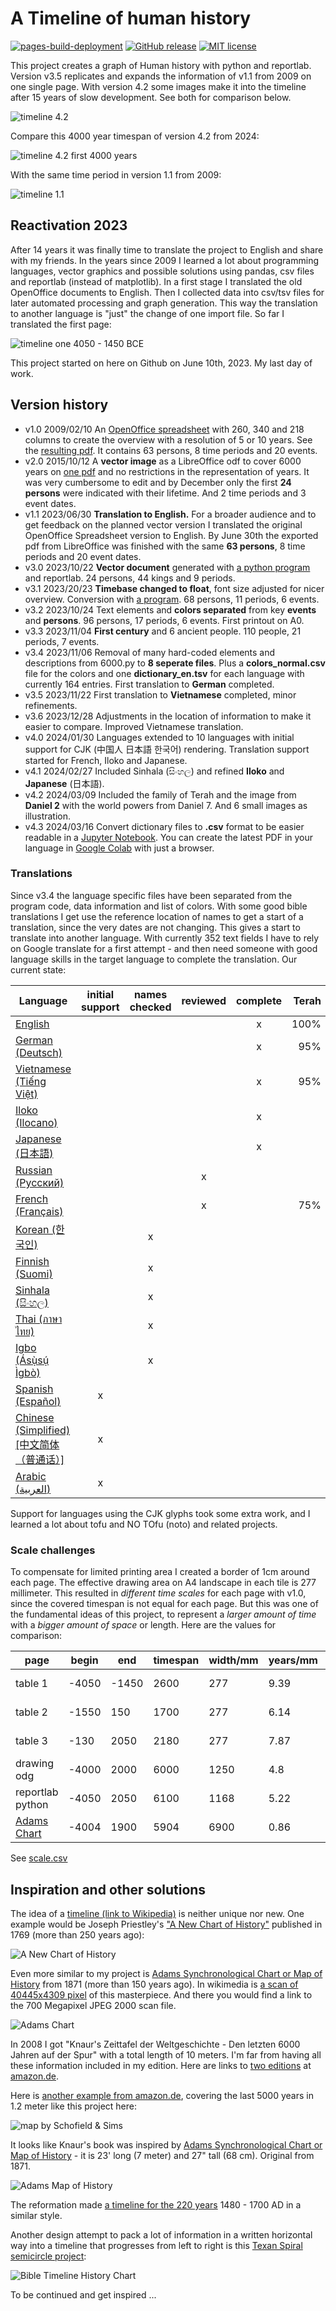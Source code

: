 # A Timeline of human history

[![pages-build-deployment](https://github.com/kreier/timeline/actions/workflows/pages/pages-build-deployment/badge.svg)](https://github.com/kreier/timeline/actions/workflows/pages/pages-build-deployment)
[![GitHub release](https://img.shields.io/github/release/kreier/timeline.svg)](https://GitHub.com/kreier/timeline/releases/)
[![MIT license](https://img.shields.io/github/license/kreier/timeline)](https://kreier.mit-license.org/)

This project creates a graph of Human history with python and reportlab. Version v3.5 replicates and expands the information of v1.1 from 2009 on one single page. With version 4.2 some images make it into the timeline after 15 years of slow development. See both for comparison below.

![timeline 4.2](docs/timeline20240309_4.2.png)

Compare this 4000 year timespan of version 4.2 from 2024:

![timeline 4.2 first 4000 years](docs/timeline20240309_4k.png)

With the same time period in version 1.1 from 2009:

![timeline 1.1](docs/timeline20230630.png)

## Reactivation 2023

After 14 years it was finally time to translate the project to English and share with my friends. In the years since 2009 I learned a lot about programming languages, vector graphics and possible solutions using pandas, csv files and reportlab (instead of matplotlib). In a first stage I translated the old OpenOffice documents to English. Then I collected data into csv/tsv files for later automated processing and graph generation. This way the translation to another language is "just" the change of one import file. So far I translated the first page:

![timeline one 4050 - 1450 BCE](docs/timeline_4050-1450.png)

This project started on here on Github on June 10th, 2023. My last day of work.


## Version history

- v1.0 2009/02/10 An [OpenOffice spreadsheet](https://github.com/kreier/timeline/blob/5ffa9bac5cb4ff3c2cdc362b63df161e0d909c9d/spreadsheet/Zeitleiste_3A4_20090210.ods) with 260, 340 and 218 columns to create the overview with a resolution of 5 or 10 years. See the [resulting pdf](https://github.com/kreier/timeline/blob/5ffa9bac5cb4ff3c2cdc362b63df161e0d909c9d/spreadsheet/Zeitleiste_3A4_20090211.pdf). It contains 63 persons, 8 time periods and 20 events.
- v2.0 2015/10/12 A __vector image__ as a LibreOffice odf to cover 6000 years on [one pdf](https://github.com/kreier/timeline/blob/5ffa9bac5cb4ff3c2cdc362b63df161e0d909c9d/spreadsheet/Zeitleiste_wide_20151213.pdf) and no restrictions in the representation of years. It was very cumbersome to edit and by December only the first __24 persons__ were indicated with their lifetime. And 2 time periods and 3 event dates.
- v1.1 2023/06/30 __Translation to English.__ For a broader audience and to get feedback on the planned vector version I translated the original OpenOffice Spreadsheet version to English. By June 30th the exported pdf from LibreOffice was finished with the same __63 persons__, 8 time periods and 20 event dates.
- v3.0 2023/10/22 __Vector document__ generated with [a python program](https://github.com/kreier/timeline/blob/main/python/6000.py) and reportlab. 24 persons, 44 kings and 9 periods.
- v3.1 2023/20/23 __Timebase changed to float__, font size adjusted for nicer overview. Conversion with [a program](https://github.com/kreier/timeline/blob/main/history/convert.py). 68 persons, 11 periods, 6 events.
- v3.2 2023/10/24 Text elements and __colors separated__ from key __events__ and __persons__. 96 persons, 17 periods, 6 events. First printout on A0.
- v3.3 2023/11/04 __First century__ and 6 ancient people. 110 people, 21 periods, 7 events.
- v3.4 2023/11/06 Removal of many hard-coded elements and descriptions from 6000.py to __8 seperate files__. Plus a __colors_normal.csv__ file for the colors and one __dictionary_en.tsv__ for each language with currently 164 entries. First translation to __German__ completed. 
- v3.5 2023/11/22 First translation to __Vietnamese__ completed, minor refinements.
- v3.6 2023/12/28 Adjustments in the location of information to make it easier to compare. Improved Vietnamese translation.
- v4.0 2024/01/30 Languages extended to 10 languages with initial support for CJK (中国人 日本語 한국어) rendering. Translation support started for French, Iloko and Japanese.
- v4.1 2024/02/27 Included Sinhala (සිංහල) and refined __Iloko__ and __Japanese__ (日本語).
- v4.2 2024/03/09 Included the family of Terah and the image from __Daniel 2__ with the world powers from Daniel 7. And 6 small images as illustration.
- v4.3 2024/03/16 Convert dictionary files to __.csv__ format to be easier readable in a [Jupyter Notebook](db/timeline.ipynb). You can create the latest PDF in your language in [Google Colab](https://colab.research.google.com/drive/1G0z6jKIs_B_Md_y6Wen108Keo5WazalZ?usp=sharing) with just a browser.

### Translations

Since v3.4 the language specific files have been separated from the program code, data information and list of colors. With some good bible translations I get use the reference location of names to get a start of a translation, since the very dates are not changing. This gives a start to translate into another language. With currently 352 text fields I have to rely on Google translate for a first attempt - and then need someone with good language skills in the target language to complete the translation. Our current state:

| Language                                                                     | initial support | names checked | reviewed | complete | Terah |
|------------------------------------------------------------------------------|:---------------:|:-------------:|:--------:|:--------:|------:|
| [English](https://kreier.github.io/docs/timeline_en.pdf)                     |                 |               |          |     x    |  100% |
| [German (Deutsch)](https://kreier.github.io/docs/timeline_de.pdf)            |                 |               |          |     x    |   95% |
| [Vietnamese (Tiếng Việt)](https://kreier.github.io/docs/timeline_vn.pdf)     |                 |               |          |     x    |   95% |
| [Iloko (Ilocano)](https://kreier.github.io/docs/timeline_ilo.pdf)            |                 |               |          |     x    |       |
| [Japanese (日本語)](https://kreier.github.io/docs/timeline_jp.pdf)           |                 |               |          |     x    |       |
| [Russian (Русский)](https://kreier.github.io/docs/timeline_ru.pdf)           |                 |               |     x    |          |       |
| [French (Français)](https://kreier.github.io/docs/timeline_fr.pdf)           |                 |               |     x    |          |   75% |
| [Korean (한국인)](https://kreier.github.io/docs/timeline_kr.pdf)             |                 |       x       |          |          |       |
| [Finnish (Suomi)](https://kreier.github.io/docs/timeline_fi.pdf)             |                 |       x       |          |          |       |
| [Sinhala (සිංහල)](https://kreier.github.io/docs/timeline_si.pdf)            |                 |       x       |          |          |       |
| [Thai (ภาษาไทย)](https://kreier.github.io/docs/timeline_thai.pdf)           |                 |       x       |          |          |       |
| [Igbo (Ásụ̀sụ́ Ìgbò)](https://kreier.github.io/docs/timeline_igbo.pdf)         |                 |       x       |          |          |       |
| [Spanish (Español)](https://kreier.github.io/docs/timeline_es.pdf)           |        x        |               |          |          |       |
| [Chinese (Simplified) [中文简体（普通话）]](https://kreier.github.io/docs/timeline_sc.pdf)   |        x        |               |          |          |       |
| [Arabic (العربية)](https://kreier.github.io/docs/timeline_ar.pdf)               |        x        |               |          |          |       |

Support for languages using the CJK glyphs took some extra work, and I learned a lot about tofu and NO TOfu (noto) and related projects. 

### Scale challenges

To compensate for limited printing area I created a border of 1cm around each page. The effective drawing area on A4 landscape in each tile is 277 millimeter. This resulted in _different time scales_ for each page with v1.0, since the covered timespan is not equal for each page. But this was one of the fundamental ideas of this project, to represent a *larger amount of time* with a *bigger amount of space* or length. Here are the values for comparison:

| page             | begin | end   | timespan | width/mm | years/mm | resolution | columns | created    |
|------------------|-------|-------|----------|----------|----------|------------|---------|------------|
| table 1          | -4050 | -1450 | 2600     | 277      | 9.39     | 10         | 260     | 2009-02-10 |
| table 2          | -1550 | 150   | 1700     | 277      | 6.14     | 5          | 340     | 2009-02-10 |
| table 3          | -130  | 2050  | 2180     | 277      | 7.87     | 10         | 218     | 2009-02-10 |
| drawing odg      | -4000 | 2000  | 6000     | 1250     | 4.8      | ∞          | ∞       | 2015-12-13 |
| reportlab python | -4050 | 2050  | 6100     | 1168     | 5.22     | ∞          | ∞       | 2023-10-17 |
| [Adams Chart](https://en.wikipedia.org/wiki/Adams_Synchronological_Chart_or_Map_of_History)     | -4004 | 1900  | 5904     | 6900     | 0.86     | ∞          | ∞       | 1871-01-01 |

See [scale.csv](spreadsheet/scale.csv)

## Inspiration and other solutions

The idea of a [timeline (link to Wikipedia)](https://en.wikipedia.org/wiki/Timeline) is neither unique nor new. One example would be Joseph Priestley's ["A New Chart of History"](https://en.wikipedia.org/wiki/A_New_Chart_of_History) published in 1769 (more than 250 years ago):

![A New Chart of History](https://upload.wikimedia.org/wikipedia/commons/thumb/1/1e/A_New_Chart_of_History_color.jpg/1280px-A_New_Chart_of_History_color.jpg)

Even more similar to my project is [Adams Synchronological Chart or Map of History](https://en.wikipedia.org/wiki/Adams_Synchronological_Chart_or_Map_of_History) from 1871 (more than 150 years ago). In wikimedia is [a scan of 40445x4309 pixel](https://commons.wikimedia.org/wiki/File:Adams_Synchronological_Chart,_1881.jpg) of this masterpiece. And there you would find a link to the 700 Megapixel JPEG 2000 scan file.

![Adams Chart](https://upload.wikimedia.org/wikipedia/commons/thumb/7/71/Adams_Synchronological_Chart%2C_1881.jpg/1280px-Adams_Synchronological_Chart%2C_1881.jpg)

In 2008 I got "Knaur's Zeittafel der Weltgeschichte - Den letzten 6000 Jahren auf der Spur" with a total length of 10 meters. I'm far from having all these information included in my edition. Here are links to [two editions](https://www.amazon.de/-/en/Alex-Klubertanz/dp/3828908519/ref=monarch_sidesheet) at [amazon.de](https://www.amazon.de/-/en/dp/3829017057/ref=monarch_sidesheet).

Here is [another example from amazon.de](https://www.amazon.de/Super-Jumbo-History-Timeline-Poster/dp/0721712002/ref=monarch_sidesheet), covering the last 5000 years in 1.2 meter like this project here:

![map by Schofield & Sims](https://m.media-amazon.com/images/I/A1QO0k+1wZL._SL1500_.jpg)

It looks like Knaur's book was inspired by [Adams Synchronological Chart or Map of History](https://www.amazon.com/Adams-Synchronological-Chart-Map-History/dp/0890515131) - it is 23' long (7 meter) and 27" tall (68 cm). Original from 1871.

![Adams Map of History](https://m.media-amazon.com/images/W/MEDIAX_792452-T1/images/I/71Gu3yuzzKL._SL1500_.jpg)

The reformation made [a timeline for the 220 years](https://www.amazon.com/Timeline-of-the-Reformation-Poster/dp/B09DRPQN3V) 1480 - 1700 AD in a similar style.

Another design attempt to pack a lot of information in a written horizontal way into a timeline that progresses from left to right is this [Texan Spiral semicircle project](https://www.amazon.com/Bible-Timeline-History-Chart-Chronological/dp/B0BMWW7WWP):

![Bible Timeline History Chart](https://m.media-amazon.com/images/W/MEDIAX_792452-T1/images/I/81C4HVcpl4L._AC_SL1500_.jpg)

To be continued and get inspired ...
